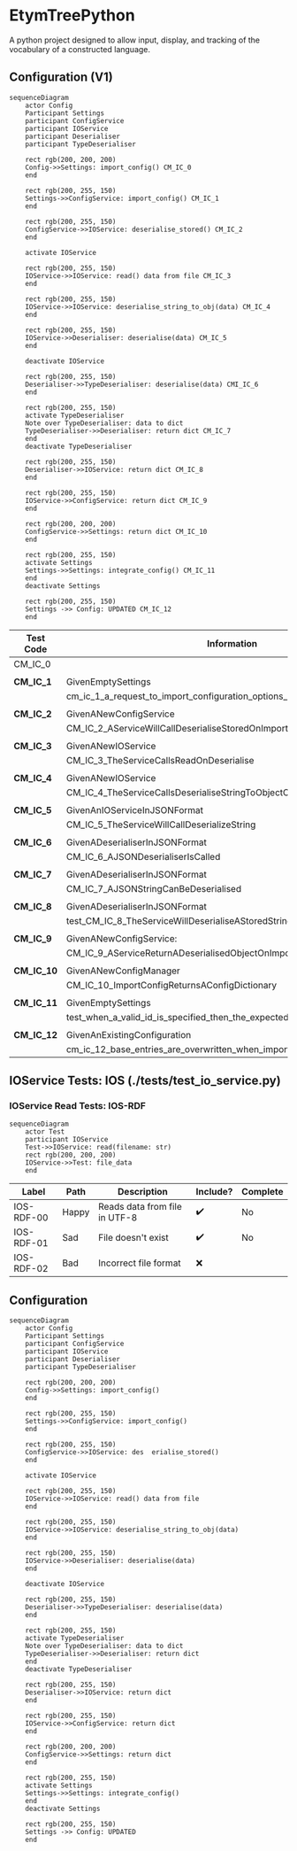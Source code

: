 <style>.mermaid svg { height: auto; }</style>

# EtymTreePython
A python project designed to allow input, display, and tracking of the vocabulary of a constructed language.

## Configuration (V1)
```mermaid
sequenceDiagram
    actor Config
    Participant Settings
    participant ConfigService
    participant IOService
    participant Deserialiser
    participant TypeDeserialiser
    
    rect rgb(200, 200, 200)
    Config->>Settings: import_config() CM_IC_0
    end

    rect rgb(200, 255, 150)
    Settings->>ConfigService: import_config() CM_IC_1
    end

    rect rgb(200, 255, 150)
    ConfigService->>IOService: deserialise_stored() CM_IC_2
    end

    activate IOService
    
    rect rgb(200, 255, 150)
    IOService->>IOService: read() data from file CM_IC_3
    end
    
    rect rgb(200, 255, 150)
    IOService->>IOService: deserialise_string_to_obj(data) CM_IC_4
    end
    
    rect rgb(200, 255, 150)
    IOService->>Deserialiser: deserialise(data) CM_IC_5
    end
    
    deactivate IOService
    
    rect rgb(200, 255, 150)
    Deserialiser->>TypeDeserialiser: deserialise(data) CMI_IC_6
    end

    rect rgb(200, 255, 150)
    activate TypeDeserialiser
    Note over TypeDeserialiser: data to dict
    TypeDeserialiser->>Deserialiser: return dict CM_IC_7
    end
    deactivate TypeDeserialiser

    rect rgb(200, 255, 150)
    Deserialiser->>IOService: return dict CM_IC_8
    end

    rect rgb(200, 255, 150)
    IOService->>ConfigService: return dict CM_IC_9
    end

    rect rgb(200, 200, 200)
    ConfigService->>Settings: return dict CM_IC_10
    end

    rect rgb(200, 255, 150)
    activate Settings
    Settings->>Settings: integrate_config() CM_IC_11
    end
    deactivate Settings
    
    rect rgb(200, 255, 150)
    Settings ->> Config: UPDATED CM_IC_12
    end
```

| Test Code | Information |
|-|-|
| CM_IC_0 | 
| |
| **CM_IC_1** | GivenEmptySettings
| | cm_ic_1_a_request_to_import_configuration_options_is_passed_on
| |
| **CM_IC_2** | GivenANewConfigService
| | CM_IC_2_AServiceWillCallDeserialiseStoredOnImport
| |
| **CM_IC_3** | GivenANewIOService
| | CM_IC_3_TheServiceCallsReadOnDeserialise
| |
| **CM_IC_4** | GivenANewIOService
| | CM_IC_4_TheServiceCallsDeserialiseStringToObjectOnDeserialise 
| |
| **CM_IC_5** | GivenAnIOServiceInJSONFormat
| | CM_IC_5_TheServiceWillCallDeserializeString
| |
| **CM_IC_6** | GivenADeserialiserInJSONFormat
| | CM_IC_6_AJSONDeserialiserIsCalled
| |
| **CM_IC_7** | GivenADeserialiserInJSONFormat 
| | CM_IC_7_AJSONStringCanBeDeserialised |
| |
| **CM_IC_8** | GivenADeserialiserInJSONFormat 
| | test_CM_IC_8_TheServiceWillDeserialiseAStoredString
| |
| **CM_IC_9** | GivenANewConfigService:
| | CM_IC_9_AServiceReturnADeserialisedObjectOnImport
| |
| **CM_IC_10** | GivenANewConfigManager
| | CM_IC_10_ImportConfigReturnsAConfigDictionary
| |
| **CM_IC_11** | GivenEmptySettings
| | test_when_a_valid_id_is_specified_then_the_expected_setting_value_is_returned
| |
| **CM_IC_12** | GivenAnExistingConfiguration
| | cm_ic_12_base_entries_are_overwritten_when_importing_config


## IOService Tests: IOS (./tests/test_io_service.py)

### IOService Read Tests: IOS-RDF
```mermaid
sequenceDiagram
    actor Test
    participant IOService
    Test->>IOService: read(filename: str)
    rect rgb(200, 200, 200)
    IOService->>Test: file_data
    end
```

| Label | Path | Description | Include? | Complete
|-|-|-|-|-|
| IOS-RDF-00 | Happy | Reads data from file in UTF-8 | :heavy_check_mark: | No
| IOS-RDF-01 | Sad | File doesn't exist | :heavy_check_mark: | No
| IOS-RDF-02 | Bad | Incorrect file format | :x:


## Configuration
```mermaid
sequenceDiagram
    actor Config
    Participant Settings
    participant ConfigService
    participant IOService
    participant Deserialiser
    participant TypeDeserialiser
    
    rect rgb(200, 200, 200)
    Config->>Settings: import_config()
    end

    rect rgb(200, 255, 150)
    Settings->>ConfigService: import_config()
    end

    rect rgb(200, 255, 150)
    ConfigService->>IOService: des  erialise_stored()
    end

    activate IOService
    
    rect rgb(200, 255, 150)
    IOService->>IOService: read() data from file
    end
    
    rect rgb(200, 255, 150)
    IOService->>IOService: deserialise_string_to_obj(data)
    end
    
    rect rgb(200, 255, 150)
    IOService->>Deserialiser: deserialise(data)
    end
    
    deactivate IOService
    
    rect rgb(200, 255, 150)
    Deserialiser->>TypeDeserialiser: deserialise(data)
    end

    rect rgb(200, 255, 150)
    activate TypeDeserialiser
    Note over TypeDeserialiser: data to dict
    TypeDeserialiser->>Deserialiser: return dict
    end
    deactivate TypeDeserialiser

    rect rgb(200, 255, 150)
    Deserialiser->>IOService: return dict
    end

    rect rgb(200, 255, 150)
    IOService->>ConfigService: return dict
    end

    rect rgb(200, 200, 200)
    ConfigService->>Settings: return dict
    end

    rect rgb(200, 255, 150)
    activate Settings
    Settings->>Settings: integrate_config()
    end
    deactivate Settings
    
    rect rgb(200, 255, 150)
    Settings ->> Config: UPDATED
    end
```
